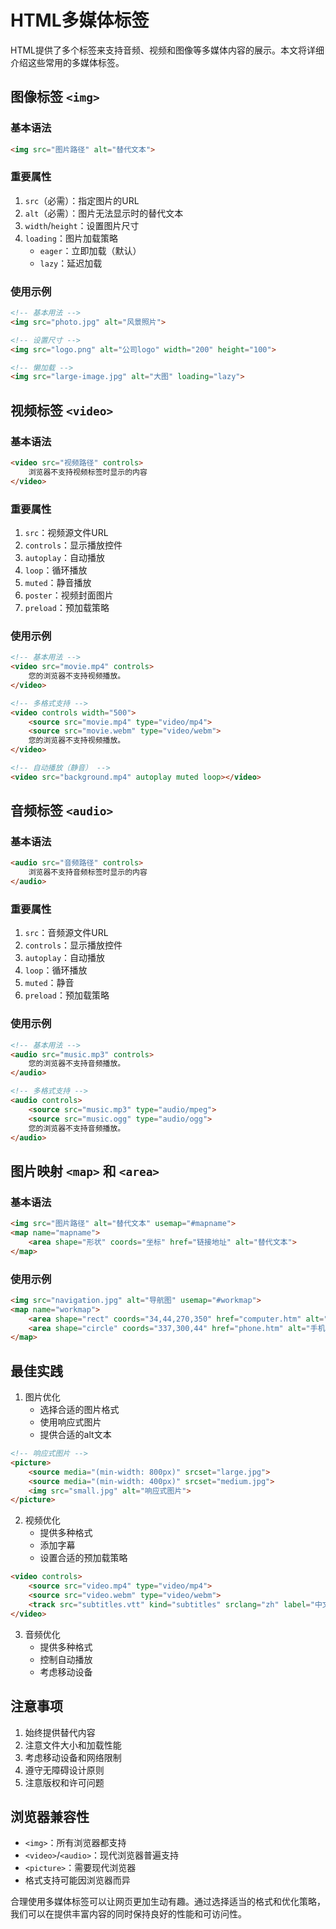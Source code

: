 # HTML多媒体标签

HTML提供了多个标签来支持音频、视频和图像等多媒体内容的展示。本文将详细介绍这些常用的多媒体标签。

## 图像标签 `<img>`

### 基本语法

```html
<img src="图片路径" alt="替代文本">
```

### 重要属性

1. `src`（必需）：指定图片的URL
2. `alt`（必需）：图片无法显示时的替代文本
3. `width`/`height`：设置图片尺寸
4. `loading`：图片加载策略
   - `eager`：立即加载（默认）
   - `lazy`：延迟加载

### 使用示例

```html
<!-- 基本用法 -->
<img src="photo.jpg" alt="风景照片">

<!-- 设置尺寸 -->
<img src="logo.png" alt="公司logo" width="200" height="100">

<!-- 懒加载 -->
<img src="large-image.jpg" alt="大图" loading="lazy">
```

## 视频标签 `<video>`

### 基本语法

```html
<video src="视频路径" controls>
    浏览器不支持视频标签时显示的内容
</video>
```

### 重要属性

1. `src`：视频源文件URL
2. `controls`：显示播放控件
3. `autoplay`：自动播放
4. `loop`：循环播放
5. `muted`：静音播放
6. `poster`：视频封面图片
7. `preload`：预加载策略

### 使用示例

```html
<!-- 基本用法 -->
<video src="movie.mp4" controls>
    您的浏览器不支持视频播放。
</video>

<!-- 多格式支持 -->
<video controls width="500">
    <source src="movie.mp4" type="video/mp4">
    <source src="movie.webm" type="video/webm">
    您的浏览器不支持视频播放。
</video>

<!-- 自动播放（静音） -->
<video src="background.mp4" autoplay muted loop></video>
```

## 音频标签 `<audio>`

### 基本语法

```html
<audio src="音频路径" controls>
    浏览器不支持音频标签时显示的内容
</audio>
```

### 重要属性

1. `src`：音频源文件URL
2. `controls`：显示播放控件
3. `autoplay`：自动播放
4. `loop`：循环播放
5. `muted`：静音
6. `preload`：预加载策略

### 使用示例

```html
<!-- 基本用法 -->
<audio src="music.mp3" controls>
    您的浏览器不支持音频播放。
</audio>

<!-- 多格式支持 -->
<audio controls>
    <source src="music.mp3" type="audio/mpeg">
    <source src="music.ogg" type="audio/ogg">
    您的浏览器不支持音频播放。
</audio>
```

## 图片映射 `<map>` 和 `<area>`

### 基本语法

```html
<img src="图片路径" alt="替代文本" usemap="#mapname">
<map name="mapname">
    <area shape="形状" coords="坐标" href="链接地址" alt="替代文本">
</map>
```

### 使用示例

```html
<img src="navigation.jpg" alt="导航图" usemap="#workmap">
<map name="workmap">
    <area shape="rect" coords="34,44,270,350" href="computer.htm" alt="电脑">
    <area shape="circle" coords="337,300,44" href="phone.htm" alt="手机">
</map>
```

## 最佳实践

1. 图片优化
   - 选择合适的图片格式
   - 使用响应式图片
   - 提供合适的alt文本

```html
<!-- 响应式图片 -->
<picture>
    <source media="(min-width: 800px)" srcset="large.jpg">
    <source media="(min-width: 400px)" srcset="medium.jpg">
    <img src="small.jpg" alt="响应式图片">
</picture>
```

2. 视频优化
   - 提供多种格式
   - 添加字幕
   - 设置合适的预加载策略

```html
<video controls>
    <source src="video.mp4" type="video/mp4">
    <source src="video.webm" type="video/webm">
    <track src="subtitles.vtt" kind="subtitles" srclang="zh" label="中文">
</video>
```

3. 音频优化
   - 提供多种格式
   - 控制自动播放
   - 考虑移动设备

## 注意事项

1. 始终提供替代内容
2. 注意文件大小和加载性能
3. 考虑移动设备和网络限制
4. 遵守无障碍设计原则
5. 注意版权和许可问题

## 浏览器兼容性

- `<img>`：所有浏览器都支持
- `<video>`/`<audio>`：现代浏览器普遍支持
- `<picture>`：需要现代浏览器
- 格式支持可能因浏览器而异

合理使用多媒体标签可以让网页更加生动有趣。通过选择适当的格式和优化策略，我们可以在提供丰富内容的同时保持良好的性能和可访问性。

